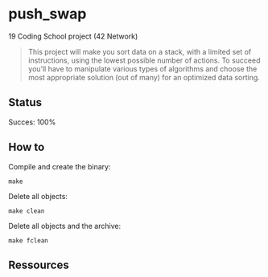# push_swap

19 Coding School project (42 Network)

>This project will make you sort data on a stack, with a limited set of instructions, using
the lowest possible number of actions. To succeed you’ll have to manipulate various
types of algorithms and choose the most appropriate solution (out of many) for an
optimized data sorting.

## Status

Succes: 100%

## How to

Compile and create the binary:
```
make
```
Delete all objects:
```
make clean
```
Delete all objects and the archive:
```
make fclean
```

## Ressources
